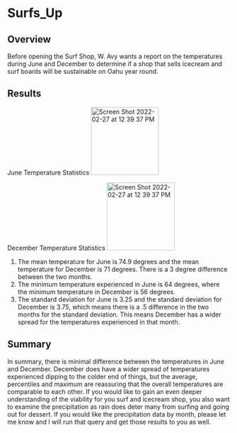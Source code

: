 # Surfs_Up
## Overview
Before opening the Surf Shop, W. Avy wants a report on the temperatures during June and December to determine if a shop that sells icecream and surf boards will be sustainable on Oahu year round.

## Results
June Temperature Statistics
<img width="153" alt="Screen Shot 2022-02-27 at 12 39 37 PM" src="https://user-images.githubusercontent.com/94129215/155893257-15953fb4-04be-4406-848a-418cf5c9b36c.png">

December Temperature Statistics
<img width="153" alt="Screen Shot 2022-02-27 at 12 39 37 PM" src="https://user-images.githubusercontent.com/94129215/155893311-3acee4e0-0a70-407f-b16d-fe0e61f76a78.png">

1. The mean temperature for June is 74.9 degrees and the mean temperature for December is 71 degrees. There is a 3 degree difference between the two months.
2. The minimum temperature experienced in June is 64 degrees, where the minimum temperature in December is 56 degrees. 
3. The standard deviation for June is 3.25 and the standard deviation for December is 3.75, which means there is a .5 difference in the two months for the standard deviation. This means December has a wider spread for the temperatures experienced in that month.

## Summary
In summary, there is minimal difference between the temperatures in June and December. December does have a wider spread of temperatures experienced dipping to the colder end of things, but the average, percentiles and maximum are reassuring that the overall temperatures are comparable to each other. If you would like to gain an even deeper understanding of the viability for you surf and icecream shop, you also want to examine the precipitation as rain does deter many from surfing and going out for dessert. If you would like the precipitation data by month, please let me know and I will run that query and get those results to you as well. 

